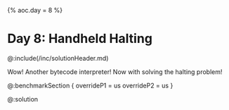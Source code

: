 {% aoc.day = 8 %}

# Day 8: Handheld Halting

@:include(/inc/solutionHeader.md)

Wow! Another bytecode interpreter! Now with solving the halting problem!

@:benchmarkSection {
    overrideP1 = us
    overrideP2 = us
}

@:solution